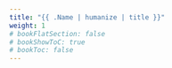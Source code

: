 ```yaml
---
title: "{{ .Name | humanize | title }}"
weight: 1
# bookFlatSection: false
# bookShowToC: true
# bookToc: false
---
```

